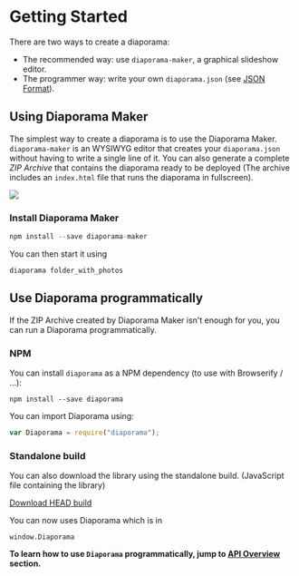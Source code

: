 Getting Started
===============

There are two ways to create a diaporama:
- The recommended way: use `diaporama-maker`, a graphical slideshow editor.
- The programmer way: write your own `diaporama.json` (see [JSON Format](docs/format.md)).

## Using Diaporama Maker

The simplest way to create a diaporama is to use the Diaporama Maker.
`diaporama-maker` is an WYSIWYG editor that creates your `diaporama.json` without
having to write a single line of it. You can also generate a complete *ZIP Archive*
that contains the diaporama ready to be deployed (The archive includes an `index.html` file that runs the diaporama in fullscreen).

![](https://camo.githubusercontent.com/24978a582c5230b1f033a7565d8942053999535d/687474703a2f2f692e696d6775722e636f6d2f4f45594d526a782e6a7067)

### Install Diaporama Maker

```javascript
npm install --save diaporama-maker
```

You can then start it using
```
diaporama folder_with_photos
```

## Use Diaporama programmatically

If the ZIP Archive created by Diaporama Maker isn't enough for you,
you can run a Diaporama programmatically.

### NPM

You can install `diaporama` as a NPM dependency (to use with Browserify / ...):
```
npm install --save diaporama
```

You can import Diaporama using:
```javascript
var Diaporama = require("diaporama");
```

### Standalone build

You can also download the library using the standalone build. (JavaScript file containing the library)

[Download HEAD build](https://raw.githubusercontent.com/gre/diaporama/master/dist/build.min.js)

You can now uses Diaporama which is in
```
window.Diaporama
```


**To learn how to use `Diaporama` programmatically, jump to [API Overview](api.md) section.**
